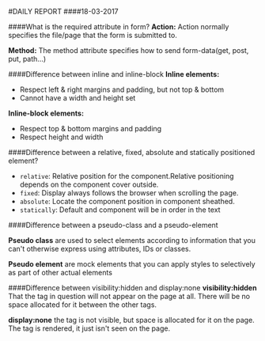 #DAILY REPORT
####18-03-2017


####What is the required attribute in form?
**Action:** Action normally specifies the file/page that the form is submitted to.

**Method:** The method attribute specifies how to send form-data(get, post, put, path...)

####Difference between inline and inline-block
**Inline elements:**
- Respect left & right margins and padding, but not top & bottom
- Cannot have a width and height set

**Inline-block elements:**
- Respect top & bottom margins and padding
- Respect height and width

####Difference between a relative, fixed, absolute and statically positioned element?
- `relative`:  Relative position for the component.Relative positioning depends on the component cover outside.
- `fixed`: Display always follows the browser when scrolling the page.
- `absolute`: Locate the component position in component sheathed.
- `statically`: Default and component will be in order in the text

####Difference between a pseudo-class and a pseudo-element

**Pseudo class** are used to select elements according to information that you can't otherwise express using attributes, IDs or classes.

**Pseudo element** are mock elements that you can apply styles to selectively as part of other actual elements

####Difference between visibility:hidden and display:none
**visibility:hidden** That the tag in question will not appear on the page at all. There will be no space allocated for it between the other tags.

**display:none** the tag is not visible, but space is allocated for it on the page. The tag is rendered, it just isn't seen on the page.
